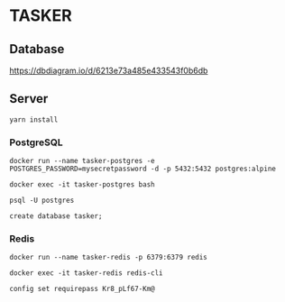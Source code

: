 # TASKER
## Database
https://dbdiagram.io/d/6213e73a485e433543f0b6db

## Server
``yarn install``
### PostgreSQL
``docker run --name tasker-postgres -e POSTGRES_PASSWORD=mysecretpassword -d -p 5432:5432 postgres:alpine``

``docker exec -it tasker-postgres bash``

``psql -U postgres``

``create database tasker;``

### Redis
``docker run --name tasker-redis -p 6379:6379 redis``

``docker exec -it tasker-redis redis-cli``

``config set requirepass Kr8_pLf67-Km@``
